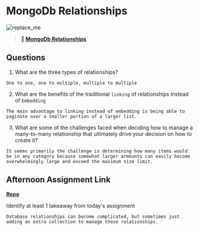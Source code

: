 # MongoDb Relationships

![replace_me](https://codeworks.blob.core.windows.net/public/assets/img/illustrations/placeholder.svg)

> **📖 [MongoDb Relationships](https://codeworksacademy.com/fs-student-guide/resources/wk5/02-Relationships)**

## Questions

1. What are the three types of relationships?
```
One to one, one to multiple, multiple to multiple
```
2. What are the benefits of the traditional `linking` of relationships instead of `Embedding`
```
The main advantage to linking instead of embedding is being able to paginate over a smaller portion of a larger list.
```
3. What are some of the challenges faced when deciding how to manage a many-to-many relationship that ultimately drive your decision on how to create it?
```
It seems primarily the challenge is determining how many items would be in any category because somewhat larger armounts can easily become overwhelmingly large and exceed the maximum size limit.
```
## Afternoon Assignment Link

**[Repo](https://github.com/coombsab/bcw-gregslist-auth)**

Identify at least 1 takeaway from today's assignment
```
Database relationships can become complicated, but sometimes just adding an extra collection to manage those relationships.
```